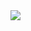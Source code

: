 <img src="https://capsule-render.vercel.app/api?type=rect&color=Gradient&height=200&section=header&text=%20&fontSize=90">
